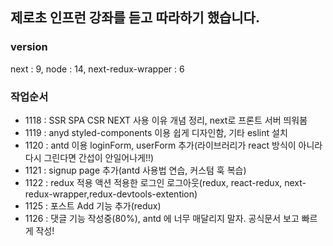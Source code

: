 ## 제로초 인프런 강좌를 듣고 따라하기 했습니다.

### version

next : 9,
node : 14,
next-redux-wrapper : 6

### 작업순서

- 1118 : SSR SPA CSR NEXT 사용 이유 개념 정리, next로 프론트 서버 띄워봄
- 1119 : anyd styled-components 이용 쉽게 디자인함, 기타 eslint 설치
- 1120 : antd 이용 loginForm, userForm 추가(라이브러리가 react 방식이 아니라 다시 그린다면 간섭이 안일어나게!!)
- 1121 : signup page 추가(antd 사용법 연습, 커스텀 훅 복습)
- 1122 : redux 적용 액션 적용한 로그인 로그아웃(redux, react-redux, next-redux-wrapper,redux-devtools-extention)
- 1125 : 포스트 Add 기능 추가(redux)
- 1126 : 댓글 기능 작성중(80%), antd 에 너무 매달리지 말자. 공식문서 보고 빠르게 작성!
